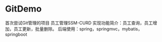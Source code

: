 # GitDemo
首次尝试Git管理的项目
员工管理SSM-CURD
实现功能简介：员工查询，员工增加，员工更新，批量删除。
后端使用：spring，springmvc，mybatis，springboot

